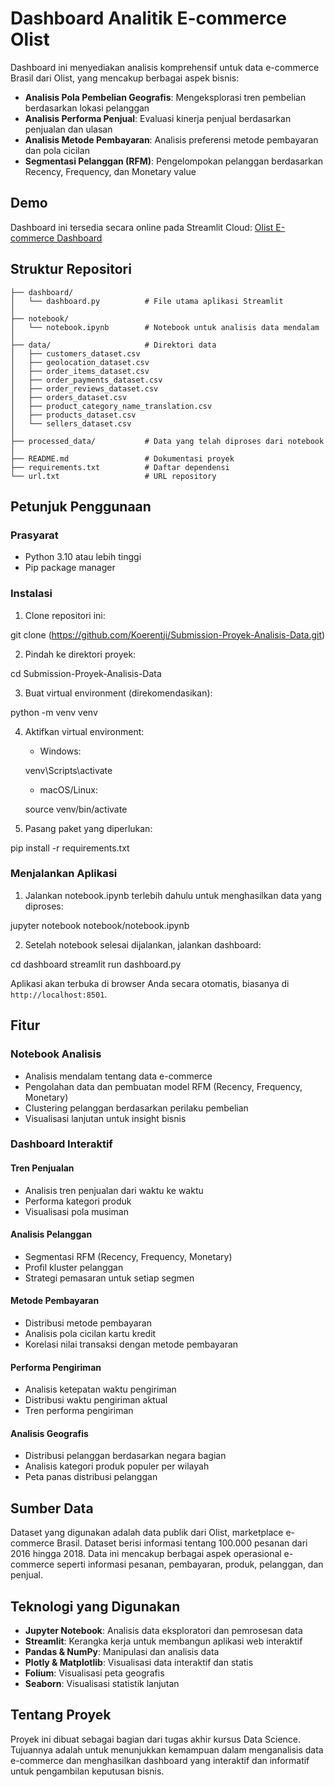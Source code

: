 # Dashboard Analitik E-commerce Olist

Dashboard ini menyediakan analisis komprehensif untuk data e-commerce Brasil dari Olist, yang mencakup berbagai aspek bisnis:
- **Analisis Pola Pembelian Geografis**: Mengeksplorasi tren pembelian berdasarkan lokasi pelanggan
- **Analisis Performa Penjual**: Evaluasi kinerja penjual berdasarkan penjualan dan ulasan
- **Analisis Metode Pembayaran**: Analisis preferensi metode pembayaran dan pola cicilan
- **Segmentasi Pelanggan (RFM)**: Pengelompokan pelanggan berdasarkan Recency, Frequency, dan Monetary value

## Demo
Dashboard ini tersedia secara online pada Streamlit Cloud: [Olist E-commerce Dashboard](https://dashboard-olist-e-commerce.streamlit.app/)

## Struktur Repositori
```
├── dashboard/
│   └── dashboard.py          # File utama aplikasi Streamlit
│
├── notebook/
│   └── notebook.ipynb        # Notebook untuk analisis data mendalam
│
├── data/                     # Direktori data
│   ├── customers_dataset.csv
│   ├── geolocation_dataset.csv
│   ├── order_items_dataset.csv
│   ├── order_payments_dataset.csv
│   ├── order_reviews_dataset.csv
│   ├── orders_dataset.csv
│   ├── product_category_name_translation.csv
│   ├── products_dataset.csv
│   └── sellers_dataset.csv
│
├── processed_data/           # Data yang telah diproses dari notebook
│
├── README.md                 # Dokumentasi proyek
├── requirements.txt          # Daftar dependensi
└── url.txt                   # URL repository
```

## Petunjuk Penggunaan
### Prasyarat
- Python 3.10 atau lebih tinggi
- Pip package manager

### Instalasi
1. Clone repositori ini:

git clone (https://github.com/Koerentji/Submission-Proyek-Analisis-Data.git)


2. Pindah ke direktori proyek:

cd Submission-Proyek-Analisis-Data


3. Buat virtual environment (direkomendasikan):

python -m venv venv


4. Aktifkan virtual environment:
   - Windows:
   
   venv\Scripts\activate
   
   - macOS/Linux:
   
   source venv/bin/activate
   

5. Pasang paket yang diperlukan:

pip install -r requirements.txt


### Menjalankan Aplikasi
1. Jalankan notebook.ipynb terlebih dahulu untuk menghasilkan data yang diproses:

jupyter notebook notebook/notebook.ipynb


2. Setelah notebook selesai dijalankan, jalankan dashboard:

cd dashboard
streamlit run dashboard.py


Aplikasi akan terbuka di browser Anda secara otomatis, biasanya di `http://localhost:8501`.

## Fitur
### Notebook Analisis
- Analisis mendalam tentang data e-commerce
- Pengolahan data dan pembuatan model RFM (Recency, Frequency, Monetary)
- Clustering pelanggan berdasarkan perilaku pembelian
- Visualisasi lanjutan untuk insight bisnis

### Dashboard Interaktif
#### Tren Penjualan
- Analisis tren penjualan dari waktu ke waktu
- Performa kategori produk
- Visualisasi pola musiman

#### Analisis Pelanggan
- Segmentasi RFM (Recency, Frequency, Monetary)
- Profil kluster pelanggan
- Strategi pemasaran untuk setiap segmen

#### Metode Pembayaran
- Distribusi metode pembayaran
- Analisis pola cicilan kartu kredit
- Korelasi nilai transaksi dengan metode pembayaran

#### Performa Pengiriman
- Analisis ketepatan waktu pengiriman
- Distribusi waktu pengiriman aktual
- Tren performa pengiriman

#### Analisis Geografis
- Distribusi pelanggan berdasarkan negara bagian
- Analisis kategori produk populer per wilayah
- Peta panas distribusi pelanggan

## Sumber Data
Dataset yang digunakan adalah data publik dari Olist, marketplace e-commerce Brasil. Dataset berisi informasi tentang 100.000 pesanan dari 2016 hingga 2018. Data ini mencakup berbagai aspek operasional e-commerce seperti informasi pesanan, pembayaran, produk, pelanggan, dan penjual.

## Teknologi yang Digunakan
- **Jupyter Notebook**: Analisis data eksploratori dan pemrosesan data
- **Streamlit**: Kerangka kerja untuk membangun aplikasi web interaktif
- **Pandas & NumPy**: Manipulasi dan analisis data
- **Plotly & Matplotlib**: Visualisasi data interaktif dan statis
- **Folium**: Visualisasi peta geografis
- **Seaborn**: Visualisasi statistik lanjutan

## Tentang Proyek
Proyek ini dibuat sebagai bagian dari tugas akhir kursus Data Science. Tujuannya adalah untuk menunjukkan kemampuan dalam menganalisis data e-commerce dan menghasilkan dashboard yang interaktif dan informatif untuk pengambilan keputusan bisnis.
